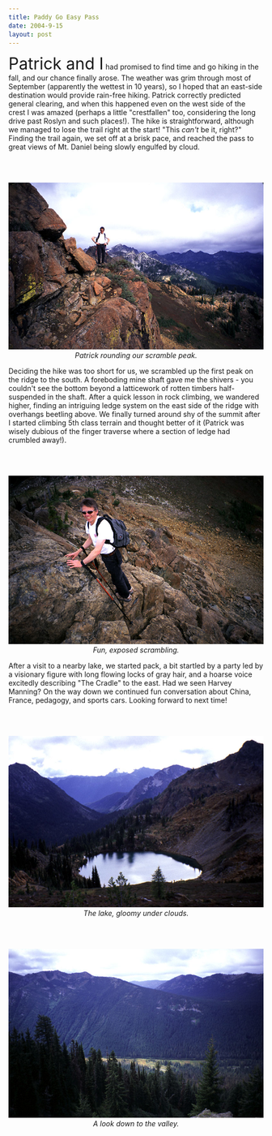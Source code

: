 ```yaml
---
title: Paddy Go Easy Pass
date: 2004-9-15
layout: post
---
```


<p>
<font size=+3>Patrick and I</font> had promised to find time and go hiking in the fall, and our
chance finally arose. The weather was grim through most of September
(apparently the wettest in 10 years), so I hoped that an east-side destination
would provide rain-free hiking. Patrick correctly predicted general clearing, 
and when this happened even on the west side of the crest I was amazed 
(perhaps a little "crestfallen" too, considering the long drive past Roslyn 
and such places!). The hike is straightforward, although we managed to lose
the trail right at the start! "This <i>can't</i> be it, right?" Finding the
trail again, we set off at a brisk pace, and reached the pass to great
views of Mt. Daniel being slowly engulfed by cloud. 
</p>
<p>
<br><br><center>
<img src="images/atpeakscramble.jpg"><br>
<i>Patrick rounding our scramble peak.</i><br></center>

</p>
<p>
Deciding the hike was too
short for us, we scrambled up the first peak on the ridge to the south.
A foreboding mine shaft gave me the shivers - you couldn't see the bottom
beyond a latticework of rotten timbers half-suspended in the shaft. After
a quick lesson in rock climbing, we wandered higher, finding an intriguing
ledge system on the east side of the ridge with overhangs beetling above.
We finally turned around shy of the summit after I started climbing 5th
class terrain and thought better of it (Patrick was wisely dubious of the
finger traverse where a section of ledge had crumbled away!).
</p>
<p>
<br><br><center>
<img src="images/patrickcliff.jpg"><br>
<i>Fun, exposed scrambling.</i><br></center>

</p>
<p>
After a visit to a nearby lake, we started pack, a bit startled by a party
led by a visionary figure with long flowing locks of gray hair, and a hoarse
voice excitedly describing "The Cradle" to the east. Had we seen Harvey
Manning? On the way down we continued fun conversation about China, France,
pedagogy, and sports cars. Looking forward to next time!
</p>
<p>
<br><br><center>
<img src="images/pgelake.jpg"><br>
<i>The lake, gloomy under clouds.</i><br></center>

<br><br><center>
<img src="images/thevalleyb.jpg"><br>
<i>A look down to the valley.</i><br></center>


